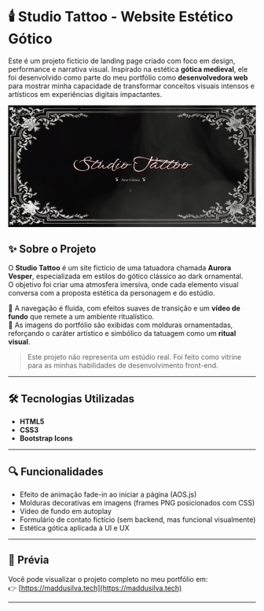 # 🕯️ Studio Tattoo - Website Estético Gótico

Este é um projeto fictício de landing page criado com foco em design, performance e narrativa visual. Inspirado na estética **gótica medieval**, ele foi desenvolvido como parte do meu portfólio como **desenvolvedora web** para mostrar minha capacidade de transformar conceitos visuais intensos e artísticos em experiências digitais impactantes.

![Capa do Projeto](assets\img\capa.png)

## ✨ Sobre o Projeto

O **Studio Tattoo** é um site fictício de uma tatuadora chamada **Aurora Vesper**, especializada em estilos do gótico clássico ao dark ornamental.  
O objetivo foi criar uma atmosfera imersiva, onde cada elemento visual conversa com a proposta estética da personagem e do estúdio.

🔮 A navegação é fluida, com efeitos suaves de transição e um **vídeo de fundo** que remete a um ambiente ritualístico.  
🎨 As imagens do portfólio são exibidas com molduras ornamentadas, reforçando o caráter artístico e simbólico da tatuagem como um **ritual visual**.

> Este projeto não representa um estúdio real. Foi feito como vitrine para as minhas habilidades de desenvolvimento front-end.

---

## 🛠️ Tecnologias Utilizadas

- **HTML5**  
- **CSS3**  
- **Bootstrap Icons**   

---

## 🔍 Funcionalidades

- Efeito de animação fade-in ao iniciar a página (AOS.js)  
- Molduras decorativas em imagens (frames PNG posicionados com CSS)  
- Vídeo de fundo em autoplay  
- Formulário de contato fictício (sem backend, mas funcional visualmente)  
- Estética gótica aplicada à UI e UX

---

## 📸 Prévia

Você pode visualizar o projeto completo no meu portfólio em:  
👉 [https://maddusilva.tech](https://maddusilva.tech)

---
